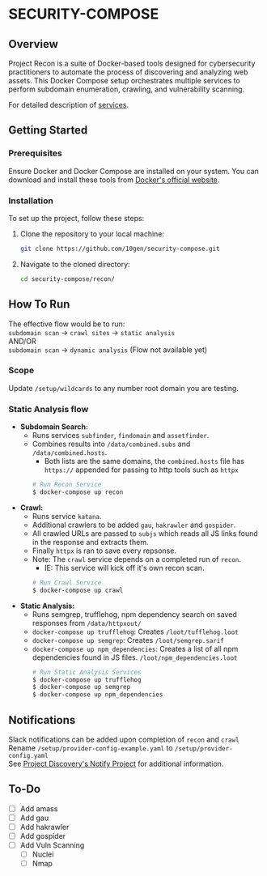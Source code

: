 # SECURITY-COMPOSE

## Overview
Project Recon is a suite of Docker-based tools designed for cybersecurity practitioners to automate the process of discovering and analyzing web assets. This Docker Compose setup orchestrates multiple services to perform subdomain enumeration, crawling, and vulnerability scanning.

For detailed description of [services](services.md).

## Getting Started

### Prerequisites
Ensure Docker and Docker Compose are installed on your system. You can download and install these tools from [Docker's official website](https://docker.com).

### Installation
To set up the project, follow these steps:
1. Clone the repository to your local machine:
   ```bash
   git clone https://github.com/10gen/security-compose.git
   ```
2. Navigate to the cloned directory:
    ```bash
    cd security-compose/recon/
    ```

## How To Run
The effective flow would be to run:\
     `subdomain scan` -> `crawl sites` -> `static analysis`\
     AND/OR\
     `subdomain scan` -> `dynamic analysis` (Flow not available yet)

### Scope
Update `/setup/wildcards` to any number root domain you are testing.

### Static Analysis flow
- **Subdomain Search:** 
  - Runs services `subfinder`, `findomain` and `assetfinder`.
  - Combines results into `/data/combined.subs` and `/data/combined.hosts`.
    - Both lists are the same domains, the `combined.hosts` file has `https://` appended for passing to http tools such as `httpx`
    ```bash
    # Run Recon Service
    $ docker-compose up recon
    ```
- **Crawl:**
  - Runs service `katana`.
  - Additional crawlers to be added `gau`, `hakrawler` and `gospider`.
  - All crawled URLs are passed to `subjs` which reads all JS links found in the response and extracts them.
  - Finally `httpx` is ran to save every repsonse.
  - Note: The `crawl` service depends on a completed run of `recon`. 
    - IE: This service will kick off it's own recon scan.
    ```bash
    # Run Crawl Service
    $ docker-compose up crawl
    ```
- **Static Analysis:** 
  - Runs semgrep, trufflehog, npm dependency search on saved responses from `/data/httpxout/`
  - `docker-compose up trufflehog`: Creates `/loot/tufflehog.loot`
  - `docker-compose up semgrep`: Creates `/loot/semgrep.sarif`
  - `docker-compose up npm_dependencies`: Creates a list of all npm dependencies found in JS files. `/loot/npm_dependencies.loot`
    ```bash
    # Run Static Analysis Services
    $ docker-compose up trufflehog
    $ docker-compose up semgrep
    $ docker-compose up npm_dependencies
    ```

## Notifications

Slack notifications can be added upon completion of `recon` and `crawl`\
Rename `/setup/provider-config-example.yaml` to `/setup/provider-config.yaml`\
See [Project Discovery's Notify Project](https://github.com/projectdiscovery/notify?tab=readme-ov-file#provider-config) for additional information.


## To-Do
- [ ] Add amass
- [ ] Add gau
- [ ] Add hakrawler
- [ ] Add gospider
- [ ] Add Vuln Scanning
  - [ ] Nuclei
  - [ ] Nmap
